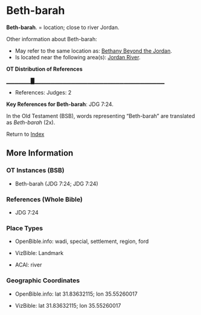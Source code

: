# Beth-barah
**Beth-barah**. 
= location; close to river Jordan. 




Other information about Beth-barah:


* May refer to the same location as: 
[Bethany Beyond the Jordan](Bethabara.md). 
* Is located near the following area(s): 
[Jordan River](Jordan.md). 


**OT Distribution of References**

▁▁▁▁▁▁█▁▁▁▁▁▁▁▁▁▁▁▁▁▁▁▁▁▁▁▁▁▁▁▁▁▁▁▁▁▁▁▁
* References: Judges: 2



**Key References for Beth-barah**: 
JDG 7:24. 


In the Old Testament (BSB), words representing “Beth-barah” are translated as 
*Beth-barah* (2x). 




Return to [Index](00-Index.md)

## More Information

### OT Instances (BSB)

* Beth-barah (JDG 7:24; JDG 7:24)



### References (Whole Bible)

* JDG 7:24


### Place Types

* OpenBible.info: wadi, special, settlement, region, ford

* VizBible: Landmark

* ACAI: river



### Geographic Coordinates

* OpenBible.info: lat 31.83632115; lon 35.55260017

* VizBible: lat 31.83632115; lon 35.55260017




